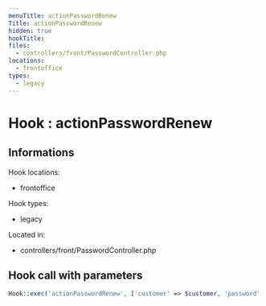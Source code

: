 ```yaml
---
menuTitle: actionPasswordRenew
Title: actionPasswordRenew
hidden: true
hookTitle: 
files:
  - controllers/front/PasswordController.php
locations:
  - frontoffice
types:
  - legacy
---
```


# Hook : actionPasswordRenew

## Informations

Hook locations: 
  - frontoffice

Hook types: 
  - legacy

Located in: 
  - controllers/front/PasswordController.php

## Hook call with parameters

```php
Hook::exec('actionPasswordRenew', ['customer' => $customer, 'password' => $password]);
```
